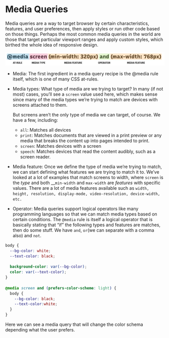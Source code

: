 # Media Queries

Media queries are a way to target browser by certain characteristics, features, and user preferences, then apply styles or run other code based on those things. Perhaps the most common media queries in the world are those that target particular viewport ranges and apply custom styles, which birthed the whole idea of responsive design.

![Syntax of a media query](../.gitbook/assets/image%20%2866%29.png)

* Media: The first ingredient in a media query recipe is the @media rule itself, which is one of many CSS at-rules.
* Media types: What type of media are we trying to target? In many \(if not most\) cases, you’ll see a `screen` value used here, which makes sense since many of the media types we’re trying to match are devices with screens attached to them.

  But screens aren’t the only type of media we can target, of course. We have a few, including:

  * `all`: Matches all devices
  * `print`: Matches documents that are viewed in a print preview or any media that breaks the content up into pages intended to print.
  * `screen`: Matches devices with a screen
  * `speech`: Matches devices that read the content audibly, such as a screen reader. 

* Media feature: Once we define the type of media we’re trying to match, we can start defining what features we are trying to match it to. We’ve looked at a lot of examples that match screens to width, where `screen` is the _type_ and both __`min-width` and `max-width` are _features_ with specific values. There are a lot of media features available such as `width, height, resolution, display-mode, video-resolution, device-width, etc.`
* Operator: Media queries support logical operators like many programming languages so that we can match media types based on certain conditions. The `@media` rule is itself a logical operator that is basically stating that “if” the following types and features are matches, then do some stuff. We have `and`, `or`\(we can separate with a comma also\) and `not`.

```css
body {
  --bg-color: white; 
  --text-color: black;

  background-color: var(--bg-color);
  color: var(--text-color);
}

@media screen and (prefers-color-scheme: light) {
  body {
    --bg-color: black;
    --text-color:white;
  }
}
```

Here we can see a media query that will change the color schema depending what the user prefers.

